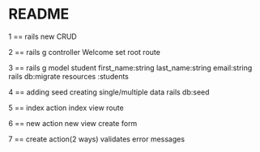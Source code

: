 # README

1 == rails new CRUD

2 == rails g controller Welcome
     set root route

3 == rails g model student first_name:string last_name:string email:string
     rails db:migrate
     resources :students

4 == adding seed 
     creating single/multiple data
     rails db:seed

5 == index action
     index view
     route

6 == new action
     new view
     create form

7 == create action(2 ways)
     validates
     error messages 
